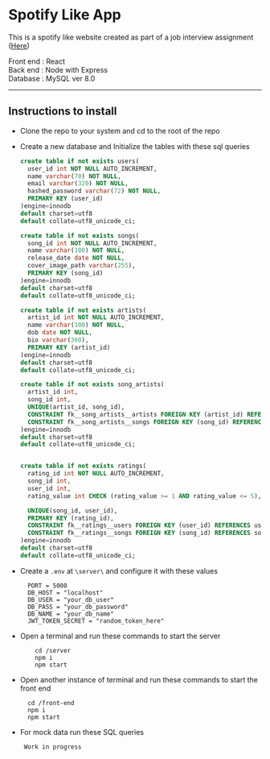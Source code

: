 # Spotify Like App

This is a spotify like website created as part of a job interview assignment ([Here](https://docs.google.com/document/d/1JYi4kgnlUHGxuY-f4aLsyJdh2ruuskFwKHMcD3knPjU/edit?usp=sharing "Here"))

Front end : React
<br/>
Back end : Node with Express
<br/>
Database : MySQL ver 8.0

---

## Instructions to install

- Clone the repo to your system and cd to the root of the repo

- Create a new database and Initialize the tables with these sql queries

  ```SQL
  create table if not exists users(
    user_id int NOT NULL AUTO_INCREMENT,
    name varchar(70) NOT NULL,
    email varchar(320) NOT NULL,
    hashed_password varchar(72) NOT NULL,
    PRIMARY KEY (user_id)
  )engine=innodb
  default charset=utf8
  default collate=utf8_unicode_ci;

  create table if not exists songs(
    song_id int NOT NULL AUTO_INCREMENT,
    name varchar(100) NOT NULL,
    release_date date NOT NULL,
    cover_image_path varchar(255),
    PRIMARY KEY (song_id)
  )engine=innodb
  default charset=utf8
  default collate=utf8_unicode_ci;

  create table if not exists artists(
    artist_id int NOT NULL AUTO_INCREMENT,
    name varchar(100) NOT NULL,
    dob date NOT NULL,
    bio varchar(360),
    PRIMARY KEY (artist_id)
  )engine=innodb
  default charset=utf8
  default collate=utf8_unicode_ci;

  create table if not exists song_artists(
    artist_id int,
    song_id int,
    UNIQUE(artist_id, song_id),
    CONSTRAINT fk__song_artists__artists FOREIGN KEY (artist_id) REFERENCES artists(artist_id) ON DELETE CASCADE ON UPDATE CASCADE,
    CONSTRAINT fk__song_artists__songs FOREIGN KEY (song_id) REFERENCES songs(song_id) ON DELETE CASCADE ON UPDATE CASCADE
  )engine=innodb
  default charset=utf8
  default collate=utf8_unicode_ci;


  create table if not exists ratings(
    rating_id int NOT NULL AUTO_INCREMENT,
    song_id int,
    user_id int,
    rating_value int CHECK (rating_value >= 1 AND rating_value <= 5),

    UNIQUE(song_id, user_id),
    PRIMARY KEY (rating_id),
    CONSTRAINT fk__ratings__users FOREIGN KEY (user_id) REFERENCES users(user_id) ON DELETE CASCADE ON UPDATE CASCADE,
    CONSTRAINT fk__ratings__songs FOREIGN KEY (song_id) REFERENCES songs(song_id) ON DELETE CASCADE ON UPDATE CASCADE
  )engine=innodb
  default charset=utf8
  default collate=utf8_unicode_ci;
  ```


- Create a `.env` at `\server\` and configure it with these values

    ```Shell
      PORT = 5000
      DB_HOST = "localhost"
      DB_USER = "your_db_user"
      DB_PASS = "your_db_password"
      DB_NAME = "your_db_name"
      JWT_TOKEN_SECRET = "random_token_here"
    ```
- Open a terminal and run these commands to start the server
  ```Shell
      cd /server
      npm i
      npm start
  ```

- Open another instance of terminal and run these commands to start the front end

    ```Shell
      cd /front-end
      npm i
      npm start
    ```

- For mock data run these SQL queries

     ```
      Work in progress

     ```
